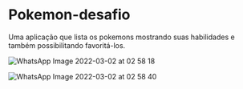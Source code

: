 # Pokemon-desafio
Uma aplicação que lista os pokemons mostrando suas habilidades e também possibilitando favoritá-los.

![WhatsApp Image 2022-03-02 at 02 58 18](https://user-images.githubusercontent.com/37816505/156304254-85c9f6bc-ebab-4289-b35d-152db6cc8ed3.jpeg)

![WhatsApp Image 2022-03-02 at 02 58 40](https://user-images.githubusercontent.com/37816505/156304242-48852e42-d271-4f36-9cd1-863bdaa6b7b2.jpeg)
